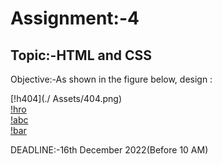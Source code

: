 # Assignment:-4
 ## Topic:-HTML and CSS
 Objective:-As shown in the figure below, design :

[!h404](./ Assets/404.png)<br>
[!hro](./Assets/cta.png)<br>
[!abc](./Assets/hero.png)<br>
[!bar](./Assets/nav.png)<br>



DEADLINE:-16th December 2022(Before 10 AM)
 